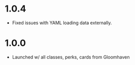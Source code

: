 # 1.0.4
- Fixed issues with YAML loading data externally.

# 1.0.0
- Launched w/ all classes, perks, cards from Gloomhaven